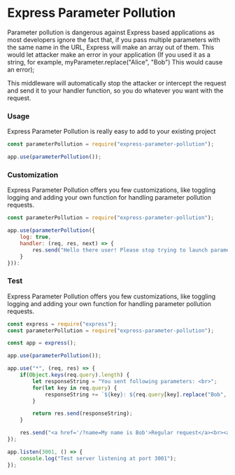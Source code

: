 # Express Parameter Pollution

Parameter pollution is dangerous against Express based applications as most developers ignore the fact that, if you pass multiple parameters with the same name in the URL, Express will make an array out of them. This would let attacker make an error in your application (If you used it as a string, for example, myParameter.replace("Alice", "Bob") This would cause an error);

This middleware will automatically stop the attacker or intercept the request and send it to your handler function, so you do whatever you want with the request.

### Usage
Express Parameter Pollution is really easy to add to your existing project

```js
const parameterPollution = require("express-parameter-pollution");

app.use(parameterPollution());
```

### Customization
Express Parameter Pollution offers you few customizations, like toggling logging and adding your own function for handling parameter pollution requests.

```js
const parameterPollution = require("express-parameter-pollution");

app.use(parameterPollution({
    log: true,
    handler: (req, res, next) => {
        res.send("Hello there user! Please stop trying to launch parameter pollution attack against our website!");
    }
})):
```

### Test
Express Parameter Pollution offers you few customizations, like toggling logging and adding your own function for handling parameter pollution requests.

```js
const express = require("express");
const parameterPollution = require("express-parameter-pollution");

const app = express();

app.use(parameterPollution());

app.use("*", (req, res) => {
    if(Object.keys(req.query).length) {
        let responseString = "You sent following parameters: <br>";
        for(let key in req.query) {
            responseString += `${key}: ${req.query[key].replace("Bob", "Alice")}<br>`;
        }

        return res.send(responseString);
    }

    res.send("<a href='/?name=My name is Bob'>Regular request</a><br><a href='/?name=My name is Bob&name=My name is not Bob'>Parameter Pollution Request</a>");
});

app.listen(3001, () => {
    console.log("Test server listening at port 3001");
});
```